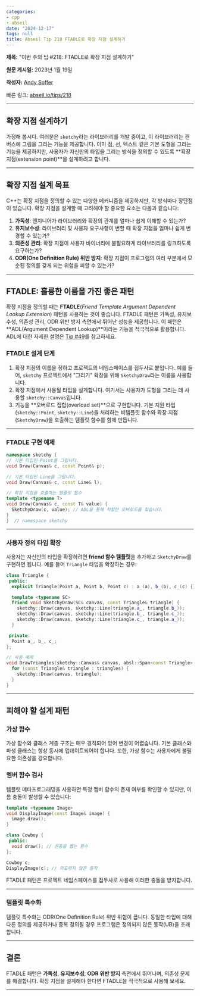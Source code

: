 ```yaml
---
categories:
- cpp
- abseil
date: "2024-12-17"
tags: null
title: Abseil Tip 218 FTADLE로 확장 지점 설계하기
---
```



**제목:** "이번 주의 팁 #218: FTADLE로 확장 지점 설계하기"  

**원문 게시일:** 2023년 1월 19일  

**작성자:** [Andy Soffer](mailto:asoffer@google.com)  

빠른 링크: [abseil.io/tips/218](https://abseil.io/tips/218)

---

## **확장 지점 설계하기**

가정해 봅시다. 여러분은 `sketchy`라는 라이브러리를 개발 중이고, 이 라이브러리는 캔버스에 그림을 그리는 기능을 제공합니다. 이미 점, 선, 텍스트 같은 기본 도형을 그리는 기능을 제공하지만, 사용자가 자신만의 타입을 그리는 방식을 정의할 수 있도록 **확장 지점(extension point)**을 설계하려고 합니다.

---

## **확장 지점 설계 목표**

C++는 확장 지점을 정의할 수 있는 다양한 메커니즘을 제공하지만, 각 방식마다 장단점이 있습니다. 확장 지점을 설계할 때 고려해야 할 중요한 요소는 다음과 같습니다:

1. **가독성**: 엔지니어가 라이브러리와 확장의 관계를 얼마나 쉽게 이해할 수 있는가?  
2. **유지보수성**: 라이브러리 및 사용자 요구사항이 변할 때 확장 지점을 얼마나 쉽게 변경할 수 있는가?  
3. **의존성 관리**: 확장 지점이 사용자 바이너리에 불필요하게 라이브러리를 링크하도록 요구하는가?  
4. **ODR(One Definition Rule) 위반 방지**: 확장 지점이 프로그램의 여러 부분에서 모순된 정의를 갖게 되는 위험을 피할 수 있는가?

---

## **FTADLE: 훌륭한 이름을 가진 좋은 패턴**

확장 지점을 정의할 때는 **FTADLE**(*Friend Template Argument Dependent Lookup Extension*) 패턴을 사용하는 것이 좋습니다. FTADLE 패턴은 가독성, 유지보수성, 의존성 관리, ODR 위반 방지 측면에서 뛰어난 성능을 제공합니다. 이 패턴은 **ADL(Argument Dependent Lookup)**이라는 기능을 적극적으로 활용합니다. ADL에 대한 자세한 설명은 [Tip #49](/tips/49)를 참고하세요.

### **FTADLE 설계 단계**

1. 확장 지점의 이름을 정하고 프로젝트의 네임스페이스를 접두사로 붙입니다. 예를 들어, `sketchy` 프로젝트에서 "그리기" 확장을 위해 `SketchyDraw`라는 이름을 사용합니다.  
2. 확장 지점에서 사용될 타입을 설계합니다. 여기서는 사용자가 도형을 그리는 데 사용할 `sketchy::Canvas`입니다.  
3. 기능을 **오버로드 집합(overload set)**으로 구현합니다. 기본 지원 타입(`sketchy::Point`, `sketchy::Line`)을 처리하는 비템플릿 함수와 확장 지점(`SketchyDraw`)을 호출하는 템플릿 함수를 함께 만듭니다.

---

### **FTADLE 구현 예제**

```cpp
namespace sketchy {
// 기본 타입인 Point를 그립니다.
void Draw(Canvas& c, const Point& p);

// 기본 타입인 Line을 그립니다.
void Draw(Canvas& c, const Line& l);

// 확장 지점을 호출하는 템플릿 함수
template <typename T>
void Draw(Canvas& c, const T& value) {
  SketchyDraw(c, value); // ADL을 통해 적절한 오버로드를 찾습니다.
}
}  // namespace sketchy
```

---

### **사용자 정의 타입 확장**

사용자는 자신만의 타입을 확장하려면 **friend 함수 템플릿**을 추가하고 `SketchyDraw`를 구현하면 됩니다. 예를 들어 `Triangle` 타입을 확장하는 경우:

```cpp
class Triangle {
 public:
  explicit Triangle(Point a, Point b, Point c) : a_(a), b_(b), c_(c) {}

  template <typename SC>
  friend void SketchyDraw(SC& canvas, const Triangle& triangle) {
    sketchy::Draw(canvas, sketchy::Line(triangle.a_, triangle.b_));
    sketchy::Draw(canvas, sketchy::Line(triangle.b_, triangle.c_));
    sketchy::Draw(canvas, sketchy::Line(triangle.c_, triangle.a_));
  }

 private:
  Point a_, b_, c_;
};

// 사용 예제
void DrawTriangles(sketchy::Canvas& canvas, absl::Span<const Triangle> triangles) {
  for (const Triangle& triangle : triangles) {
    sketchy::Draw(canvas, triangle);
  }
}
```

---

## **피해야 할 설계 패턴**

### **가상 함수**

가상 함수와 클래스 계층 구조는 매우 경직되어 있어 변경이 어렵습니다. 기본 클래스와 파생 클래스는 항상 동시에 업데이트되어야 합니다. 또한, 가상 함수는 사용자에게 불필요한 의존성을 강요합니다.

### **멤버 함수 검사**

템플릿 메타프로그래밍을 사용하면 특정 멤버 함수의 존재 여부를 확인할 수 있지만, 이름 충돌이 발생할 수 있습니다:

```cpp
template <typename Image>
void DisplayImage(const Image& image) {
  image.draw();
}

class Cowboy {
 public:
  void draw(); // 권총을 뽑는 함수
};

Cowboy c;
DisplayImage(c); // 의도하지 않은 동작
```

FTADLE 패턴은 프로젝트 네임스페이스를 접두사로 사용해 이러한 충돌을 방지합니다.

---

### **템플릿 특수화**

템플릿 특수화는 ODR(One Definition Rule) 위반 위험이 큽니다. 동일한 타입에 대해 다른 정의를 제공하거나 중복 정의될 경우 프로그램은 정의되지 않은 동작(UB)을 초래합니다.

---

## **결론**

FTADLE 패턴은 **가독성**, **유지보수성**, **ODR 위반 방지** 측면에서 뛰어나며, 의존성 문제를 해결합니다. 확장 지점을 설계해야 한다면 FTADLE을 적극적으로 사용해 보세요.

--- 

[^1]: C++ 커뮤니티에는 [RAII](https://en.cppreference.com/w/cpp/language/raii), [SFINAE](https://en.cppreference.com/w/cpp/language/sfinae) 등 재미있는 약어들이 많습니다. **FTADLE**은 "fftah-dill"로 발음하기도 하지만, 각자 마음에 드는 방식으로 발음해도 좋습니다!
